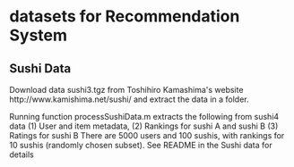 <h1>datasets for Recommendation System</h1>

<h2> Sushi Data </h2>
Download data sushi3.tgz from Toshihiro Kamashima's website http://www.kamishima.net/sushi/ and extract the data in a folder.

Running function processSushiData.m extracts the following from sushi4 data 
(1) User and item metadata, 
(2) Rankings for sushi A and sushi B
(3) Ratings for sushi B
There are 5000 users and 100 sushis, with rankings for 10 sushis (randomly chosen subset). See README in the Sushi data for details

